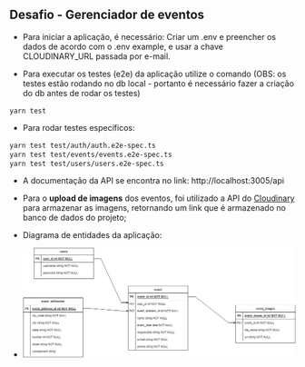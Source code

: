 ## Desafio - Gerenciador de eventos

- Para iniciar a aplicação, é necessário: Criar um .env e preencher os dados de acordo com o .env example, e usar a chave CLOUDINARY_URL passada por e-mail.

- Para executar os testes (e2e) da aplicação utilize o comando (OBS: os testes estão rodando no db local - portanto é necessário fazer a criação do db antes de rodar os testes)

```
yarn test
```

- Para rodar testes específicos:

```
yarn test test/auth/auth.e2e-spec.ts
yarn test test/events/events.e2e-spec.ts
yarn test test/users/users.e2e-spec.ts
```

- A documentação da API se encontra no link: http://localhost:3005/api

- Para o **upload de imagens** dos eventos, foi utilizado a API do
  <a href="https://cloudinary.com/">Cloudinary</a> para armazenar as imagens, retornando um link que é armazenado no banco de dados do projeto;

- Diagrama de entidades da aplicação:
- <img src="./Entity-Relation-Ship-Diagram-(DER).jpg" >
